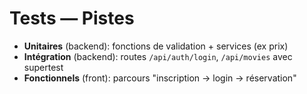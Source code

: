 # Tests — Pistes
- **Unitaires** (backend): fonctions de validation + services (ex prix)
- **Intégration** (backend): routes `/api/auth/login`, `/api/movies` avec supertest
- **Fonctionnels** (front): parcours "inscription -> login -> réservation"
